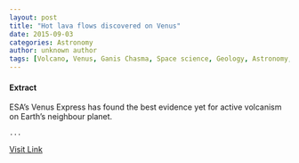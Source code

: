 ```yaml
---
layout: post
title: "Hot lava flows discovered on Venus"
date: 2015-09-03
categories: Astronomy
author: unknown author
tags: [Volcano, Venus, Ganis Chasma, Space science, Geology, Astronomy, Outer space, Physical sciences, Planets of the Solar System, Planetary science]
---
```





#### Extract
>
								
		
ESA’s Venus Express has found the best evidence yet for active volcanism on Earth’s neighbour planet.

	...



[Visit Link](http://www.esa.int/Our_Activities/Space_Science/Venus_Express/Hot_lava_flows_discovered_on_Venus)



